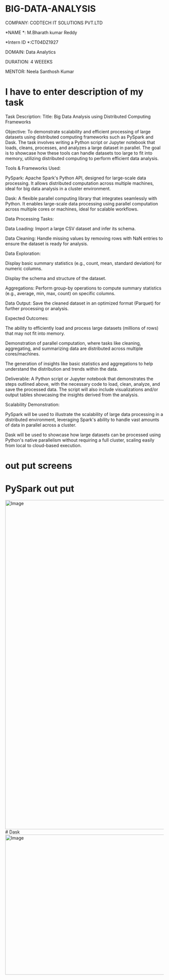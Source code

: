 # BIG-DATA-ANALYSIS
COMPANY: CODTECH IT SOLUTIONS PVT.LTD

*NAME *: M.Bharath kumar Reddy 

*Intern ID *:CT04DZ1927

DOMAIN: Data Analytics

DURATION: 4 WEEEKS

MENTOR: Neela Santhosh Kumar
# I have to enter description of my task
Task Description:
Title: Big Data Analysis using Distributed Computing Frameworks

Objective:
To demonstrate scalability and efficient processing of large datasets using distributed computing frameworks such as PySpark and Dask. The task involves writing a Python script or Jupyter notebook that loads, cleans, processes, and analyzes a large dataset in parallel. The goal is to showcase how these tools can handle datasets too large to fit into memory, utilizing distributed computing to perform efficient data analysis.

Tools & Frameworks Used:

PySpark: Apache Spark's Python API, designed for large-scale data processing. It allows distributed computation across multiple machines, ideal for big data analysis in a cluster environment.

Dask: A flexible parallel computing library that integrates seamlessly with Python. It enables large-scale data processing using parallel computation across multiple cores or machines, ideal for scalable workflows.

Data Processing Tasks:

Data Loading: Import a large CSV dataset and infer its schema.

Data Cleaning: Handle missing values by removing rows with NaN entries to ensure the dataset is ready for analysis.

Data Exploration:

Display basic summary statistics (e.g., count, mean, standard deviation) for numeric columns.

Display the schema and structure of the dataset.

Aggregations: Perform group-by operations to compute summary statistics (e.g., average, min, max, count) on specific columns.

Data Output: Save the cleaned dataset in an optimized format (Parquet) for further processing or analysis.

Expected Outcomes:

The ability to efficiently load and process large datasets (millions of rows) that may not fit into memory.

Demonstration of parallel computation, where tasks like cleaning, aggregating, and summarizing data are distributed across multiple cores/machines.

The generation of insights like basic statistics and aggregations to help understand the distribution and trends within the data.

Deliverable:
A Python script or Jupyter notebook that demonstrates the steps outlined above, with the necessary code to load, clean, analyze, and save the processed data. The script will also include visualizations and/or output tables showcasing the insights derived from the analysis.

Scalability Demonstration:

PySpark will be used to illustrate the scalability of large data processing in a distributed environment, leveraging Spark's ability to handle vast amounts of data in parallel across a cluster.

Dask will be used to showcase how large datasets can be processed using Python's native parallelism without requiring a full cluster, scaling easily from local to cloud-based execution.



# out put screens 
  # PySpark out put
  <img width="1920" height="1046" alt="Image" src="https://github.com/user-attachments/assets/8146e80c-f1c7-4282-8367-54cb8f6034a1" />
  # Dask
  <img width="723" height="445" alt="Image" src="https://github.com/user-attachments/assets/183882a9-8611-4bac-87d3-5d9694dcac30" />
